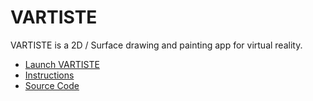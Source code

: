 # VARTISTE

VARTISTE is a 2D / Surface drawing and painting app for virtual reality.

- [Launch VARTISTE](https://zach-geek.gitlab.io/vartiste/index.html)
- [Instructions](https://zach-geek.gitlab.io/vartiste/landing.html)
- [Source Code](https://gitlab.com/zach-geek/vartiste)
